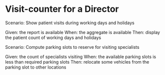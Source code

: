 # Visit-counter for a Director

Scenario: Show patient visits during working days and holidays

  Given: the report is available
  When: the aggregate is available
   Then: display the patient count of working days and holidays 

Scenario: Compute parking slots to reserve for visiting specialists

  Given: the count of specialists visiting
  When: the available parking slots is less than required parking slots
  Then: relocate some vehicles from the parking slot to other locations
